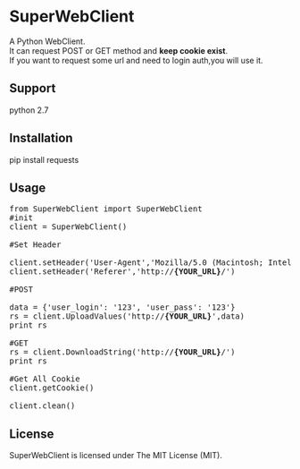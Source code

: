 # SuperWebClient
A Python WebClient.  
It can request POST or GET method and <b>keep cookie exist</b>.  
If you want to request some url and need to login auth,you will use it.

## Support
python 2.7

## Installation
pip install requests

## Usage
<pre>
from SuperWebClient import SuperWebClient 
#init
client = SuperWebClient()

#Set Header

client.setHeader('User-Agent','Mozilla/5.0 (Macintosh; Intel Mac OS X 10_10_5) AppleWebKit/537.36 (KHTML, like Gecko) Chrome/59.0.3071.115 Safari/537.36')
client.setHeader('Referer','http://<b>{YOUR_URL}</b>/')

#POST

data = {'user_login': '123', 'user_pass': '123'}
rs = client.UploadValues('http://<b>{YOUR_URL}</b>',data)
print rs

#GET
rs = client.DownloadString('http://<b>{YOUR_URL}</b>/')
print rs

#Get All Cookie
client.getCookie()

client.clean()
</pre>

## License

SuperWebClient is licensed under The MIT License (MIT).
